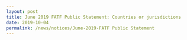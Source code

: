 ```yaml
---
layout: post
title: June 2019 FATF Public Statement: Countries or jurisdictions
date: 2019-10-04
permalink: /news/notices/June-2019-FATF Public Statement
---
```

